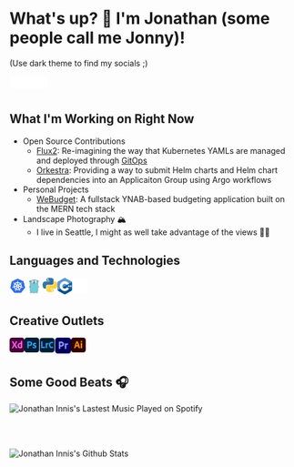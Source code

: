 # What's up? 👋 I'm Jonathan (some people call me Jonny)!
(Use dark theme to find my socials ;)

<a href="https://www.linkedin.com/in/jonathan-innis/" target="_blank"><img align="left" alt="Jonathan I | LinkedIn" width="22px" src="https://github.com/jonathan-innis/jonathan-innis/blob/main/icons/linkedin.svg" /></a>
<a href="https://www.instagram.com/jonathaninnisphoto" target="_blank"><img align="left" alt="Jonathan I | Instagram" width="22px" src="https://github.com/jonathan-innis/jonathan-innis/blob/main/icons/insta.svg" /></a>
<a href="https://twitter.com/jonnydoesstuff" target="_blank"><img align="left" alt="Jonathan I | Twitter" width="22px" src="https://github.com/jonathan-innis/jonathan-innis/blob/main/icons/twitter.svg" /></a>
  
</br>
</br>

## What I'm Working on Right Now

- Open Source Contributions
  - [Flux2](https://github.com/fluxcd/flux2): Re-imagining the way that Kubernetes YAMLs are managed and deployed through [GitOps](https://www.gitops.tech/)
  - [Orkestra](https://github.com/Azure/Orkestra): Providing a way to submit Helm charts and Helm chart dependencies into an Applicaiton Group using Argo workflows
- Personal Projects
  - [WeBudget](https://github.com/jonathan-innis/WeBudget): A fullstack YNAB-based budgeting application built on the MERN tech stack
- Landscape Photography 🏔️
  - I live in Seattle, I might as well take advantage of the views 🤷‍♂️

## Languages and Technologies

<a href="https://kubernetes.io/" target="_blank"><img src="https://github.com/jonathan-innis/jonathan-innis/blob/main/icons/kubernetes-logo.png" align="left" alt="Kubernetes" width="28px"/></img></a>
<a href="https://golang.org/" target="_blank"><img src="https://github.com/jonathan-innis/jonathan-innis/blob/main/icons/golang.png" align="left" alt="Golang" width="30px"/></img></a>
<a href="https://www.python.org" target="_blank"> <img align="left" alt="Python" width="26px" src="https://github.com/jonathan-innis/jonathan-innis/blob/main/icons/python-5.svg?raw=true"/> </a>
<a href="https://www.w3schools.com/cpp/" target="_blank"> <img align="left" alt="C++" width="26px" src="https://github.com/jonathan-innis/jonathan-innis/blob/main/icons/c++.png"/> </a>
<img align="left" alt="GitHub" width="26px" src="https://github.com/jonathan-innis/jonathan-innis/blob/main/icons/github.svg" />
<br />
<br />

## Creative Outlets

<a href="https://www.adobe.com/products/xd.html" target="_blank"> <img align="left" alt="XD" width="26px" src="https://github.com/jonathan-innis/jonathan-innis/blob/main/icons/adobexd.png?raw=true"/> </a> 
<a href="https://www.photoshop.com/en" target="_blank"> <img align="left" alt="Photoshop" width="26px" src="https://github.com/jonathan-innis/jonathan-innis/blob/main/icons/photoshop.png?raw=true"/> </a>
<a href="https://www.adobe.com/products/photoshop-lightroom.html" target="_blank"> <img align="left" alt="Lightroom Classic" width="28px" src="https://github.com/jonathan-innis/jonathan-innis/blob/main/icons/lightroom.png?raw=true"/> </a>
<a href="hhttps://www.adobe.com/products/premiere.html" target="_blank"> <img align="left" alt="Premiere Pro" width="28px" src="https://github.com/jonathan-innis/jonathan-innis/blob/main/icons/premiere.png?raw=true"/> </a>
<a href="https://www.adobe.com/in/products/illustrator.html" target="_blank"> <img align="left" alt="Illustrator" width="26px" src="https://github.com/jonathan-innis/jonathan-innis/blob/main/icons/illustrator.png?raw=true"/> </a> 

<br/>
<br/>

## Some Good Beats 🎧

![Jonathan Innis's Lastest Music Played on Spotify](https://spotify-recently-played-readme.vercel.app/api?user=1215241367&count=3)

<br/>
<br/>


![Jonathan Innis's Github Stats](https://github-readme-stats.vercel.app/api?username=jonathan-innis&count_private=true&show_icons=true)
